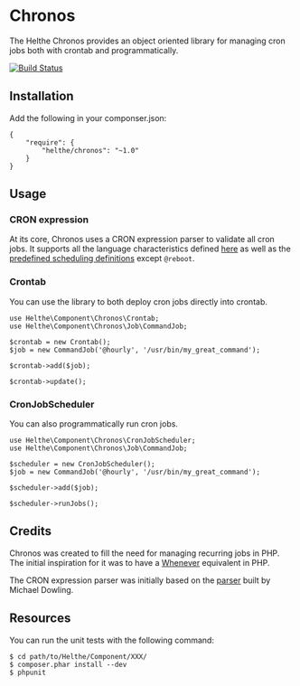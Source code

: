 # Chronos

The Helthe Chronos provides an object oriented library for managing cron jobs
both with crontab and programmatically.

[![Build Status](https://secure.travis-ci.org/helthe/Chronos.png?branch=master)](http://travis-ci.org/helthe/Chronos)

## Installation

Add the following in your componser.json:

    {
        "require": {
            "helthe/chronos": "~1.0"
        }
    }

## Usage

### CRON expression

At its core, Chronos uses a CRON expression parser to validate all cron jobs. It supports all the language
characteristics defined [here](http://en.wikipedia.org/wiki/Cron#CRON_expression) as well as the
[predefined scheduling definitions](http://en.wikipedia.org/wiki/Cron#Predefined_scheduling_definitions) except `@reboot`.

### Crontab

You can use the library to both deploy cron jobs directly into crontab.

    use Helthe\Component\Chronos\Crontab;
    use Helthe\Component\Chronos\Job\CommandJob;

    $crontab = new Crontab();
    $job = new CommandJob('@hourly', '/usr/bin/my_great_command');

    $crontab->add($job);

    $crontab->update();

### CronJobScheduler

You can also programmatically run cron jobs.

    use Helthe\Component\Chronos\CronJobScheduler;
    use Helthe\Component\Chronos\Job\CommandJob;

    $scheduler = new CronJobScheduler();
    $job = new CommandJob('@hourly', '/usr/bin/my_great_command');

    $scheduler->add($job);

    $scheduler->runJobs();

## Credits

Chronos was created to fill the need for managing recurring jobs in PHP. The initial inspiration for it was to
have a [Whenever](https://github.com/javan/whenever) equivalent in PHP.

The CRON expression parser was initially based on the [parser](https://github.com/mtdowling/cron-expression)
built by Michael Dowling.

## Resources

You can run the unit tests with the following command:

    $ cd path/to/Helthe/Component/XXX/
    $ composer.phar install --dev
    $ phpunit